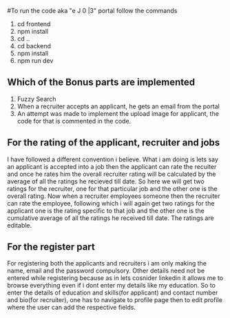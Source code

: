 #To run the code aka "e J 0 |3" portal follow the commands

1. cd frontend
1. npm install
1. cd ..
1. cd backend
1. npm install
1. npm run dev

## Which of the Bonus parts are implemented
1. Fuzzy Search
1. When a recruiter accepts an applicant, he gets an email from the portal
1. An attempt was made to implement the upload image for applicant, the code for that is commented in the code.

## For the rating of the applicant, recruiter and jobs
I have followed a different convention i believe. What i am doing is lets say an applicant is accepted into a job then the applicant can rate the recuiter and once he rates him the overall recruiter rating will be calculated by the average of all the ratings he recieved till date. So here we will get two ratings for the recruiter, one for that particular job and the other one is the overall rating. Now when a recruiter employees someone then the recruiter can rate the employee, following which i will again get two ratings for the applicant one is the rating specific to that job and the other one is the cumulative average of all the ratings he received till date. The ratings are editable.

## For the register part
For registering both the applicants and recruiters i am only making the name, email and the password compulsory. Other details need not be entered while registering because as in lets cosnider linkedin it allows me to browse everything even if i dont enter my details like my education. So to enter the details of education and skills(for applicant) and contact number and bio(for recruiter), one has to navigate to profile page then to edit profile where the user can add the respective fields.

